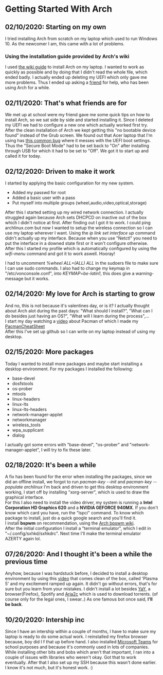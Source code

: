 # Getting Started With Arch
## 02/10/2020: Starting on my own  
I tried installing Arch from scratch on my laptop which used to run Windows 10. As the newcomer I am, this came with a lot of problems.  
### Using the installation guide provided by Arch's wiki
I used [the wiki guide](https://wiki.archlinux.org/index.php/installation_guide) to install Arch on my laptop. I wanted to work as quickly as possible and by doing that I didn't read the whole file, which ended badly. I actually ended up deleting my UEFI which only gave me more problems. Thus I ended up asking a [friend](https://github.com/angelocarly) for help, who has been using Arch for a while.  

## 02/11/2020: That's what friends are for  
We met up at school were my friend gave me some quick tips on how to install Arch, so we sat side by side and started installing it. Since I deleted my UEFI we had to configure a new one which actually worked first try. After the clean installation of Arch we kept getting this "no bootable device found" instead of the Grub screen. We found out that Acer laptop that I'm using has [this common bug](https://itsfoss.com/no-bootable-device-found-ubuntu/) where it messes with the UEFI boot settings. Thus the "Secure Boot Mode" had to be set back to "On" after installing through USB for which it had to be set to "Off".
We got it to start up and called it for today.  

## 02/12/2020: Driven to make it work
I started by applying the basic configuration for my new system.  
* Added my passwd for root
* Added a basic user with a pass
* Put myself into multiple groups (wheel,audio,video,optical,storage)  

After this I started setting up my wired network connection. I actually struggled again because Arch sets DHCPCD on inactive out of the box which I didn't notice at first. After finding out I got it to work. I could ping archlinux.com but now I wanted to setup the wireless connection so I can use my laptop wherever I want. Using the 
*ip link set interface up* command didn't actually up my interface. Because when you use "Netctl" you need to put the interface in a downed state first or it won't configure otherwise. After this I started my profile which is automatically configured by using the *wifi-menu* command and got it to work aswell. Hooray!  

I had to uncomment *%wheel ALL=(ALL) ALL* in the sudoers file to make sure I can use sudo commands. I also had to change my keymap in "/etc/vonconsole.conf", into *KEYMAP=be-latin1*, this does give a warning-message but it works.

## 02/14/2020: My love for Arch is starting to grow 
And no, this is not because it's valentines day, or is it?
I actually thought about Arch alot during the past days: "What should I install?", "What can I do besides just having an OS?", "What will I learn during the process",...  
I start my day watching a [video](https://www.youtube.com/watch?v=-dEuXTMzRKs) about Pacman of which I made my [PacmanCheatSheet](CheatSheets/PacmanCheatSheet.md)  
After this I've set up github so I can write on my laptop instead of using my desktop.

## 02/15/2020: More packages
Today I wanted to install more packages and maybe start installing a desktop environment. For my packages I installed the following:  

* base-devel
* dosfstools 
* os-prober
* mtools
* linux-headers
* linux-lts
* linux-lts-headers
* network-manager-applet 
* networkmanager 
* wireless_tools 
* wpa_supplicant 
* dialog 
 
I actually got some errors with "base-devel", "os-prober" and "network-manager-applet", I will try to fix these later. 

## 02/18/2020: It's been a while  
A fix has been found for the error when installing the packages, since we did an offline install, we forgot to run *pacman-key --init* and *pacman-key --populate archlinux*
I'm back and driven to get this desktop environment working, I start off by installing "xorg-server", which is used to draw the graphical interface.  
For this I also need to install the video driver, my system is running a **Intel Corporation HD Graphics 620** and a **NVIDIA GEFORCE 940MX**. 
If you don't know which card you have, run the "lspci" command. To know which package to install, just do a quick google search and you'll find it.  
I install **bspwm** on recommendation, using the [Arch bpswm wiki](https://wiki.archlinux.org/index.php/Bspwm).   
After the initial configuration I install a "terminal emulator", which I edit in "~/.config/sxhkd/sxhkdrc". Next time I'll make the terminal emulator AZERTY again lol. 

## 07/26/2020: And I thought it's been a while the previous time  
Anyhow, because I was hardstuck before, I decided to install a desktop environment by using this [video](https://www.youtube.com/watch?v=P4IV5BYPiPs) that comes clean of the box, called 'Plasma 5' and my excitement ramped up again. It didn't go without errors, that's for sure but you learn from your mistakes. I didn't install a lot besides [YaY](https://github.com/Jguer/yay), a browser(Firefox), Spotify and [Aria2c](https://aria2.github.io/) which is used to download torrents. (of course only for the legal ones, I swear..) As one famous bot once said, **I'll be back**.

## 10/20/2020: Intership inc  
Since I have an intership within a couple of months, I have to make sure my laptop is ready to do some actual work. I reinstalled my firefox browser because, boy did I f that up before hand. I also installed [Microsoft Teams](https://techcommunity.microsoft.com/t5/microsoft-teams-blog/microsoft-teams-is-now-available-on-linux/ba-p/1056267) 
for school purposes and because it's commonly used in lots of companies. While installing other bits and bobs which aren't that important, I ran into a couple of issues with libraries who weren't okay. Got that to work eventually. After that I also set up my SSH because this wasn't done earlier. I know it's not much, but it's honest work. :) 
